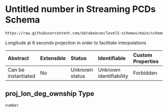 # Untitled number in Streaming PCDs Schema

```txt
https://raw.githubusercontent.com/databeacon/level5-schemas/main/schemas/streaming/pcds.schema.json#/properties/proj_lon_deg_ownship
```

Longitude at 6 seconds projection in order to facilitate interpolations

| Abstract            | Extensible | Status         | Identifiable            | Custom Properties | Additional Properties | Access Restrictions | Defined In                                                                        |
| :------------------ | :--------- | :------------- | :---------------------- | :---------------- | :-------------------- | :------------------ | :-------------------------------------------------------------------------------- |
| Can be instantiated | No         | Unknown status | Unknown identifiability | Forbidden         | Allowed               | none                | [pcds.schema.json\*](../../out/streaming/pcds.schema.json "open original schema") |

## proj\_lon\_deg\_ownship Type

`number`
